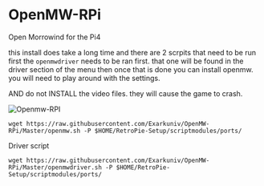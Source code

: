 # OpenMW-RPi
Open Morrowind for the Pi4

this install does take a long time and there are 2 scrpits that need to be run 
first the `openmwdriver` needs to be ran first. that one will be found in the driver section of the menu
then once that is done you can install openmw.
you will need to play around with the settings.

AND do not INSTALL the video files. they will cause the game to crash. 

![Openmw-RPI](https://i.ytimg.com/vi/gK2xs57VgZg/maxresdefault.jpg)


`wget https://raw.githubusercontent.com/Exarkuniv/OpenMW-RPi/Master/openmw.sh -P $HOME/RetroPie-Setup/scriptmodules/ports/`

Driver script

```
wget https://raw.githubusercontent.com/Exarkuniv/OpenMW-RPi/Master/openmwdriver.sh -P $HOME/RetroPie-Setup/scriptmodules/ports/
```
